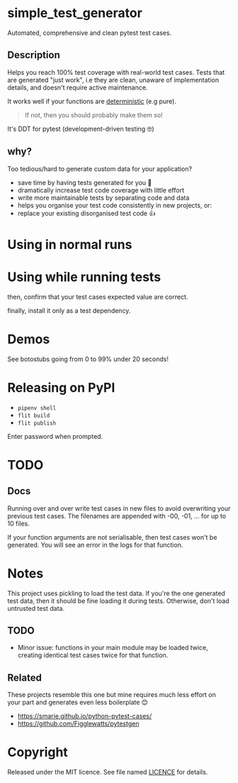 # simple_test_generator
Automated, comprehensive and clean pytest test cases.


## Description
Helps you reach 100% test coverage with real-world test cases.
Tests that are generated "just work", i.e they are clean, unaware of implementation details, and doesn't require active maintenance.

It works well if your functions are [deterministic](https://en.wikipedia.org/wiki/Deterministic_algorithm) (e.g pure).
> If not, then you should probably make them so!

It's DDT for pytest (development-driven testing :nerd_face:)

## why?
Too tedious/hard to generate custom data for your application?

- save time by having tests generated for you :tada:
- dramatically increase test code coverage with little effort
- write more maintainable tests by separating code and data
- helps you organise your test code consistently in new projects, or:
- replace your existing disorganised test code :+1:

# Using in normal runs

# Using while running tests


then, confirm that your test cases expected value are correct.

finally, install it only as a test dependency.

# Demos
See botostubs going from 0 to 99% under 20 seconds!


# Releasing on PyPI
- `pipenv shell`
- `flit build`
- `flit publish`

Enter password when prompted.

# TODO
<!---
# TODO: in-built functions imported in a project module should be excluded but isn't.
# TODO: how to use this with tox projects? because tox writes files in temporary virtual envs
# TODO: can we support object's methods as well?
# TODO: test with kwargs and optional parameters
# TODO: save this in test_simple_test_generator_test_cases.py
# TODO: add real-world examples of running real projects with it (like pytest itself!)
# TODO: tests may be deserialising list but asserting it against a generator
E         - <generator object iter_matching_entrypoints at 0x7ffb22bd3890>
E         + <list_iterator object at 0x7ffb23dfc700>

-->

## Docs
Running over and over write test cases in new files to avoid overwriting your previous test cases. The filenames are appended with -00, -01, ... for up to 10 files.

If your function arguments are not serialisable, then test cases won't be generated. You will see an error in the logs for that function.

# Notes
This project uses pickling to load the test data. If you're the one generated test data, then it should be fine loading it during tests. Otherwise, don't load untrusted test data. 

## TODO
- Minor issue: functions in your main module may be loaded twice, creating identical test cases twice for that function.

## Related
These projects resemble this one but mine requires much less effort on your part and generates even less boilerplate :blush:
- https://smarie.github.io/python-pytest-cases/
- https://github.com/Figglewatts/pytestgen

# Copyright
Released under the MIT licence. See file named [LICENCE](LICENCE) for details.

